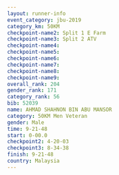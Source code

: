 ```yaml
---
layout: runner-info 
event_category: jbu-2019 
category_km: 50KM 
checkpoint-name2: Split 1 E Farm 
checkpoint-name3: Split 2 ATV 
checkpoint-name4: 
checkpoint-name5: 
checkpoint-name6: 
checkpoint-name7: 
checkpoint-name8: 
checkpoint-name9: 
overall_rank: 204
gender_rank: 171
category_rank: 56
bib: 52039
name: AHMAD SHAHNON BIN ABU MANSOR
category: 50KM Men Veteran
gender: Male
time: 9-21-48
start: 0-00.0
checkpoint2: 4-20-03
checkpoint3: 8-34-38
finish: 9-21-48
country: Malaysia
---
```

